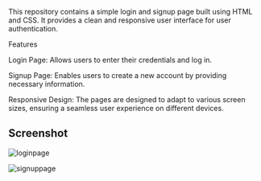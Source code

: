 This repository contains a simple login and signup page built using HTML and CSS. It provides a clean and responsive user interface for user authentication.

Features


Login Page: Allows users to enter their credentials and log in.


Signup Page: Enables users to create a new account by providing necessary information.



Responsive Design: The pages are designed to adapt to various screen sizes, ensuring a seamless user experience on different devices.

## Screenshot
![loginpage](https://github.com/Hariharan1443/project1-nexus/assets/124860165/cc6eb93e-96ca-4665-b0d7-f03da666b251)

![signuppage](https://github.com/Hariharan1443/project1-nexus/assets/124860165/7aad963a-985d-4383-af15-56c9e1a3a4ee)
